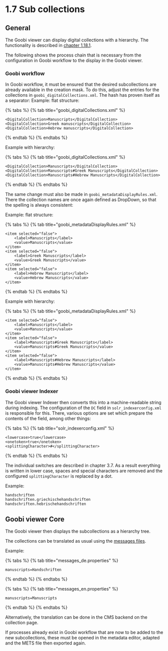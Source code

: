 # 1.7 Sub collections

## General

The Goobi viewer can display digital collections with a hierarchy. The functionality is described in [chapter 1.18.1](../../conf/1/18/1.md). 

The following shows the process chain that is necessary from the configuration in Goobi workflow to the display in the Goobi viewer.

### Goobi workflow

In Goobi workflow, it must be ensured that the desired subcollections are already available in the creation mask. To do this, adjust the entries for the collections in `goobi_digitalCollections.xml`. The hash has proven itself as a separator: Example: flat structure:

{% tabs %}
{% tab title="goobi\_digitalCollections.xml" %}
```markup
<DigitalCollection>Manuscripts</DigitalCollection>
<DigitalCollection>Greek manuscripts</DigitalCollection>
<DigitalCollection>Hebrew manuscripts</DigitalCollection>
```
{% endtab %}
{% endtabs %}

Example with hierarchy:

{% tabs %}
{% tab title="goobi\_digitalCollections.xml" %}
```markup
<DigitalCollection>Manuscripts</DigitalCollection>
<DigitalCollection>Manuscripts#Greek Manuscripts</DigitalCollection>
<DigitalCollection>Manuscripts#Hebrew Manuscripts</DigitalCollection>
```
{% endtab %}
{% endtabs %}

The same change must also be made in `goobi_metadataDisplayRules.xml`. There the collection names are once again defined as DropDown, so that the spelling is always consistent: 

Example: flat structure:

{% tabs %}
{% tab title="goobi\_metadataDisplayRules.xml" %}
```markup
<item selected="false">
    <label>Manuscripts</label>
    <value>Manuscripts</value>
</item>
<item selected="false">
    <label>Greek Manuscripts</label>
    <value>Greek Manuscripts</value>
</item>
<item selected="false">
    <label>Hebrew Manuscripts</label>
    <value>Hebrew Manuscripts</value>
</item>
```
{% endtab %}
{% endtabs %}

Example with hierarchy:

{% tabs %}
{% tab title="goobi\_metadataDisplayRules.xml" %}
```markup
<item selected="false">
    <label>Manuscripts</label>
    <value>Manuscripts</value>
</item>
<item selected="false">
    <label>Manuscripts#Greek Manuscripts</label>
    <value>Manuscripts#Greek Manuscripts</value>
</item>
<item selected="false">
    <label>Manuscripts#Hebrew Manuscripts</label>
    <value>Manuscripts#Hebrew Manuscripts</value>
</item>
```
{% endtab %}
{% endtabs %}

### Goobi viewer Indexer

The Goobi viewer Indexer then converts this into a machine-readable string during indexing. The configuration of the `DC` field in `solr_indexerconfig.xml` is responsible for this. There, various options are set which prepare the contents of the field, among other things:

{% tabs %}
{% tab title="solr\_indexerconfig.xml" %}
```markup
<lowercase>true</lowercase>
<onetoken>true</onetoken>
<splittingCharacter>#</splittingCharacter>
```
{% endtab %}
{% endtabs %}

The individual switches are described in chapter 3.7. As a result everything is written in lower case, spaces and special characters are removed and the configured `splittingCharacter` is replaced by a dot. 

Example:

```text
handschriften
handschriften.griechischehandschriften
handschriften.hebrischehandschriften
```

## Goobi viewer Core

The Goobi viewer then displays the subcollections as a hierarchy tree. 

The collections can be translated as usual using the [messages files](../../conf/1/2.md). 

Example:

{% tabs %}
{% tab title="messages\_de.properties" %}
```text
manuscripts=Handschriften
```
{% endtab %}
{% endtabs %}

{% tabs %}
{% tab title="messages\_en.properties" %}
```text
manuscripts=Manuscripts
```
{% endtab %}
{% endtabs %}

Alternatively, the translation can be done in the CMS backend on the collection page. 

If processes already exist in Goobi workflow that are now to be added to the new subcollections, these must be opened in the metadata editor, adapted and the METS file then exported again.

